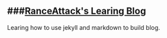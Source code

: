 ###[RanceAttack's Learing Blog](https://ranceattack.github.io)
------
 Learing how to use jekyll and markdown to build blog.
